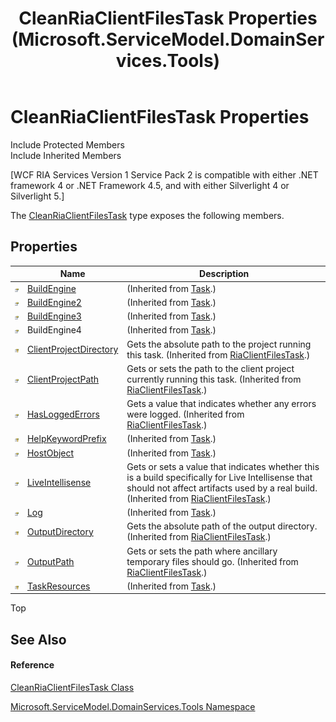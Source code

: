 ﻿---
title: CleanRiaClientFilesTask Properties (Microsoft.ServiceModel.DomainServices.Tools)
TOCTitle: CleanRiaClientFilesTask Properties
ms:assetid: Properties.T:Microsoft.ServiceModel.DomainServices.Tools.CleanRiaClientFilesTask
ms:mtpsurl: https://msdn.microsoft.com/en-us/library/microsoft.servicemodel.domainservices.tools.cleanriaclientfilestask_properties(v=VS.91)
ms:contentKeyID: 32336295
ms.date: 01/27/2012
mtps_version: v=VS.91
---

# CleanRiaClientFilesTask Properties

Include Protected Members  
Include Inherited Members  

\[WCF RIA Services Version 1 Service Pack 2 is compatible with either .NET framework 4 or .NET Framework 4.5, and with either Silverlight 4 or Silverlight 5.\]

The [CleanRiaClientFilesTask](gg153837\(v=vs.91\).md) type exposes the following members.

## Properties

<table>
<thead>
<tr class="header">
<th> </th>
<th>Name</th>
<th>Description</th>
</tr>
</thead>
<tbody>
<tr class="odd">
<td><img src="images\Ff422600.pubproperty(en-us,VS.91).gif" title="Public property" alt="Public property" /></td>
<td><a href="https://msdn.microsoft.com/en-us/library/ms126285">BuildEngine</a></td>
<td>(Inherited from <a href="https://msdn.microsoft.com/en-us/library/ms126274">Task</a>.)</td>
</tr>
<tr class="even">
<td><img src="images\Ff422600.pubproperty(en-us,VS.91).gif" title="Public property" alt="Public property" /></td>
<td><a href="https://msdn.microsoft.com/en-us/library/Bb360983">BuildEngine2</a></td>
<td>(Inherited from <a href="https://msdn.microsoft.com/en-us/library/ms126274">Task</a>.)</td>
</tr>
<tr class="odd">
<td><img src="images\Ff422600.pubproperty(en-us,VS.91).gif" title="Public property" alt="Public property" /></td>
<td><a href="https://msdn.microsoft.com/en-us/library/Ee335381">BuildEngine3</a></td>
<td>(Inherited from <a href="https://msdn.microsoft.com/en-us/library/ms126274">Task</a>.)</td>
</tr>
<tr class="even">
<td><img src="images\Ff422600.pubproperty(en-us,VS.91).gif" title="Public property" alt="Public property" /></td>
<td>BuildEngine4</td>
<td>(Inherited from <a href="https://msdn.microsoft.com/en-us/library/ms126274">Task</a>.)</td>
</tr>
<tr class="odd">
<td><img src="images\Ff422448.protproperty(en-us,VS.91).gif" title="Protected property" alt="Protected property" /></td>
<td><a href="gg153759(v=vs.91).md">ClientProjectDirectory</a></td>
<td>Gets the absolute path to the project running this task. (Inherited from <a href="gg153747(v=vs.91).md">RiaClientFilesTask</a>.)</td>
</tr>
<tr class="even">
<td><img src="images\Ff422600.pubproperty(en-us,VS.91).gif" title="Public property" alt="Public property" /></td>
<td><a href="gg153842(v=vs.91).md">ClientProjectPath</a></td>
<td>Gets or sets the path to the client project currently running this task. (Inherited from <a href="gg153747(v=vs.91).md">RiaClientFilesTask</a>.)</td>
</tr>
<tr class="odd">
<td><img src="images\Ff422600.pubproperty(en-us,VS.91).gif" title="Public property" alt="Public property" /></td>
<td><a href="gg153796(v=vs.91).md">HasLoggedErrors</a></td>
<td>Gets a value that indicates whether any errors were logged. (Inherited from <a href="gg153747(v=vs.91).md">RiaClientFilesTask</a>.)</td>
</tr>
<tr class="even">
<td><img src="images\Ff422448.protproperty(en-us,VS.91).gif" title="Protected property" alt="Protected property" /></td>
<td><a href="https://msdn.microsoft.com/en-us/library/ms126286">HelpKeywordPrefix</a></td>
<td>(Inherited from <a href="https://msdn.microsoft.com/en-us/library/ms126274">Task</a>.)</td>
</tr>
<tr class="odd">
<td><img src="images\Ff422600.pubproperty(en-us,VS.91).gif" title="Public property" alt="Public property" /></td>
<td><a href="https://msdn.microsoft.com/en-us/library/ms126287">HostObject</a></td>
<td>(Inherited from <a href="https://msdn.microsoft.com/en-us/library/ms126274">Task</a>.)</td>
</tr>
<tr class="even">
<td><img src="images\Ff422600.pubproperty(en-us,VS.91).gif" title="Public property" alt="Public property" /></td>
<td><a href="gg153712(v=vs.91).md">LiveIntellisense</a></td>
<td>Gets or sets a value that indicates whether this is a build specifically for Live Intellisense that should not affect artifacts used by a real build. (Inherited from <a href="gg153747(v=vs.91).md">RiaClientFilesTask</a>.)</td>
</tr>
<tr class="odd">
<td><img src="images\Ff422600.pubproperty(en-us,VS.91).gif" title="Public property" alt="Public property" /></td>
<td><a href="https://msdn.microsoft.com/en-us/library/ms126288">Log</a></td>
<td>(Inherited from <a href="https://msdn.microsoft.com/en-us/library/ms126274">Task</a>.)</td>
</tr>
<tr class="even">
<td><img src="images\Ff422448.protproperty(en-us,VS.91).gif" title="Protected property" alt="Protected property" /></td>
<td><a href="gg153710(v=vs.91).md">OutputDirectory</a></td>
<td>Gets the absolute path of the output directory. (Inherited from <a href="gg153747(v=vs.91).md">RiaClientFilesTask</a>.)</td>
</tr>
<tr class="odd">
<td><img src="images\Ff422600.pubproperty(en-us,VS.91).gif" title="Public property" alt="Public property" /></td>
<td><a href="gg153750(v=vs.91).md">OutputPath</a></td>
<td>Gets or sets the path where ancillary temporary files should go. (Inherited from <a href="gg153747(v=vs.91).md">RiaClientFilesTask</a>.)</td>
</tr>
<tr class="even">
<td><img src="images\Ff422448.protproperty(en-us,VS.91).gif" title="Protected property" alt="Protected property" /></td>
<td><a href="https://msdn.microsoft.com/en-us/library/ms126289">TaskResources</a></td>
<td>(Inherited from <a href="https://msdn.microsoft.com/en-us/library/ms126274">Task</a>.)</td>
</tr>
</tbody>
</table>

Top

## See Also

#### Reference

[CleanRiaClientFilesTask Class](gg153837\(v=vs.91\).md)

[Microsoft.ServiceModel.DomainServices.Tools Namespace](gg153739\(v=vs.91\).md)

